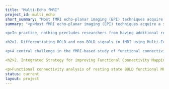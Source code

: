 ```yaml
---
title: "Multi-Echo fMRI"
project_id: multi_echo
short_summary: "Most fMRI echo-planar imaging (EPI) techniques acquire a single brain volume of data per radio-frequency (RF) excitation pulse. In practice, nothing precludes researchers from having additional readout windows centered at TEs (delays from the RF pulse) other than the optimal TE discussed above."
summary: "<p>Most fMRI echo-planar imaging (EPI) techniques acquire a single brain volume of data per radio-frequency (RF) excitation pulse. The receiving elements at the scanner record signals during a readout window centered on the echo time (TE); which is the moment when the recoverable signal of interest is maximized. This TE, which is setup by the experimenter, depends on factors such as field strength (e.g., 1.5T, 3T, 7T), target tissue (e.g., GM, WM, CSF), and target imaging parameter (e.g., T1, T2, T2*). For Blood Oxygen Level Dependent (BOLD) fMRI, which is interested in T2* signal fluctuations, it is desirable to setup the TE as close as possible to the T2* of grey matter (GM). Because data is acquired at only one time-delay (the TE) from each RF pulse, it is common to refer to this data acquisition scheme as single-echo fMRI.</p>

<p>In practice, nothing precludes researchers from having additional readout windows centered at TEs (delays from the RF pulse) other than the optimal TE discussed above. Such acquisition schemes are commonly referred to as multi-echo fMRI (ME-fMRI). The question then is: it is worth acquiring these additional data at suboptimal TEs? If so, why? At the SFIM, we believe it is extremely useful. Functional MRI time-series contain fluctuations of many different origins. In addition to neuronally induced fluctuations (the ones of interest for most experiments), the fMRI signal also contains nuisance signal fluctuations due to hardware instabilities, progressive heating, subject motion, respiration, cardiac function, inflow related signals, etc. Fortunately, many of these nuisance fluctuations are non-TE dependent, while neuronally induced fluctuations are heavily dependent on the selected TE. At the SFIM we are developing a series of algorithms that exploit this TE/non-TE dependence to automatically separate BOLD (such as neuronally induced signal changes) from non-BOLD fluctuations (e.g., subject motion, hardware instabilities, inflow effects, etc.). This results in a significant boost in temporal signal-to-noise ratio (TSNR) that permits the detection of interesting phenomena commonly buried below noise levels in single-echo fMRI. Our portfolio of ME-fMRI research is very diverse and includes: programming of new ME-fMRI sequences, optimization of scanning parameters for ME-fMRI, and the development of a toolbox for analyzing and automatic denoising of ME-fMRI data.</p>

<h2>1. Differentiating BOLD and non-BOLD signals in fMRI using Multi-Echo</h2>

<p>A central challenge in the fMRI-based study of functional connectivity is distinguishing neuronally related signal fluctuations from the effects of motion, physiology, and other nuisance sources. Conventional techniques for removing nuisance effects include modeling of noise time courses based on external measurements followed by temporal filtering. These techniques have limited effectiveness. Previous studies have shown using multi-echo fMRI that neuronally related fluctuations are BOLD signals that can be characterized in terms of changes in R2* and initial signal intensity (S0) based on the analysis of echo-time (TE) dependence. We hypothesized that if TE-dependence could be used to differentiate BOLD and non-BOLD signals, non-BOLD signal could be removed to denoise data without conventional noise modeling. To test this hypothesis, whole brain multi-echo data were acquired at 3 TEs and decomposed with Independent Components Analysis (ICA) after spatially concatenating data from different TEs across space and TE. Components were analyzed for the degree to which their signal changes fit models for R2* and S0 change, and summary scores were developed to characterize each component as BOLD-like or not BOLD-like. These scores clearly differentiated BOLD-like "functional network" components from non BOLD-like components related to motion, pulsatility, and other nuisance effects. Using non BOLD-like component time courses as noise regressors dramatically improved seed-based correlation mapping by reducing the effects of high and low frequency non-BOLD fluctuations. A comparison with seed-based correlation mapping using conventional noise regressors demonstrated the superiority of the proposed technique for both individual and group level seed-based connectivity analysis, especially in mapping subcortical-cortical connectivity. The differentiation of BOLD and non-BOLD components based on TE-dependence was highly robust, which allowed for the identification of BOLD-like components and the removal of non BOLD-like components to be implemented as a fully automated procedure. [[Kundu et al. 2012, NeuroImage](https://pubmed.ncbi.nlm.nih.gov/22209809/)]</p>

<h2>2. Integrated Strategy for improving Functional Connectivity Mapping using Multi-Echo fMRI</h2>

<p>Functional connectivity analysis of resting state BOLD functional MRI is widely used for noninvasively studying brain functional networks. However, recent findings have indicated that even small (≤1 mm) amounts of head movement during scanning can disproportionately bias connectivity estimates, despite various preprocessing efforts. Further complications for interregional connectivity estimation from time domain signals include the unaccounted reduction in BOLD degrees of freedom related to sensitivity losses from high subject motion. To address these issues, we describe an integrated strategy for data acquisition, denoising, and connectivity estimation. This strategy builds on our previously published technique combining data acquisition with multi-echo (ME) echo planar imaging and analysis with spatial independent component analysis (ICA), called ME-ICA, which distinguishes BOLD (including neuronal) and non-BOLD (artifactual) components based on linear echo-time dependence of signals—a characteristic property of BOLD signal changes. Here we show for 32 control subjects that this method provides a physically principled and nearly operator-independent way of removing complex artifacts such as motion from resting state data. We then describe a robust estimator of functional connectivity based on interregional correlation of BOLD-independent component coefficients. This estimator, called independent components regression, considerably simplifies statistical inference for functional connectivity because degrees of freedom roughly equals the number of independent components. Compared with traditional connectivity estimation methods, the proposed strategy results in fourfold improvements in signal-to-noise ratio, functional connectivity analysis with improved specificity, and valid statistical inference with nominal control of type 1 error in contrasts of connectivity between groups with different levels of subject motion. [[Kundu et al. 2013, PNAS](https://www.pnas.org/doi/10.1073/pnas.1301725110)]</p>"
status: current
layout: project
---
```

